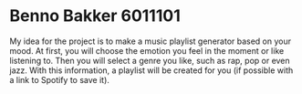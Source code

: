 # Benno Bakker 6011101
My idea for the project is to make a music playlist generator based on your mood.
At first, you will choose the emotion you feel in the moment or like listening to.
Then you will select a genre you like, such as rap, pop or even jazz.
With this information, a playlist will be created for you (if possible with a link to Spotify to save it).
